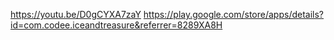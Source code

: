 https://youtu.be/D0gCYXA7zaY
https://play.google.com/store/apps/details?id=com.codee.iceandtreasure&referrer=8289XA8H